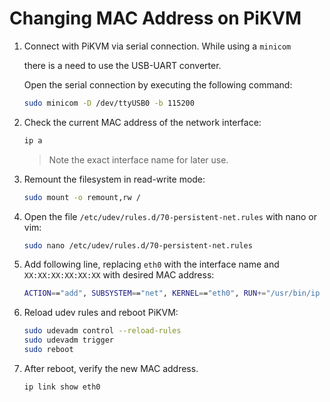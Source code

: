 # Changing MAC Address on PiKVM

1. Connect with PiKVM via serial connection. While using a `minicom`

   there is a need to use the USB-UART converter.

   Open the serial connection by executing the following command:

    ```bash
    sudo minicom -D /dev/ttyUSB0 -b 115200
    ```

1. Check the current MAC address of the network interface:

   ```bash
   ip a
   ```

   > Note the exact interface name for later use.

1. Remount the filesystem in read-write mode:

   ```bash
   sudo mount -o remount,rw /
   ```

1. Open the file `/etc/udev/rules.d/70-persistent-net.rules` with nano or vim:

   ```bash
   sudo nano /etc/udev/rules.d/70-persistent-net.rules
   ```

1. Add following line, replacing `eth0` with the interface name
   and `XX:XX:XX:XX:XX:XX` with desired MAC address:

   ```bash
   ACTION=="add", SUBSYSTEM=="net", KERNEL=="eth0", RUN+="/usr/bin/ip link set dev eth0 address XX:XX:XX:XX:XX:XX"
   ```

1. Reload udev rules and reboot PiKVM:

   ```bash
   sudo udevadm control --reload-rules
   sudo udevadm trigger
   sudo reboot
   ```

1. After reboot, verify the new MAC address.

   ```bash
   ip link show eth0
   ```
